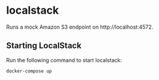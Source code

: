 # localstack
Runs a mock Amazon S3 endpoint on http://localhost:4572.

## Starting LocalStack
Run the following command to start localstack:

    docker-compose up